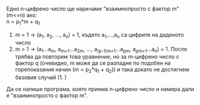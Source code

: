 Едно n-цифрено число ще наричаме "взаимнопросто с фактор m" (m<=n) ако: <br>
n = p<sub>1</sub>\*m + q<sub>1</sub>
  1. m = 1 -> (a<sub>1</sub>, a<sub>2</sub>, ..., a<sub>n</sub>) = 1, където a<sub>1</sub>,...,a<sub>n</sub> са цифрите на даденото число  
  2. m > 1 -> (a<sub>1</sub>...a<sub>m</sub>, a<sub>m+1</sub>...a<sub>2m</sub>, ..., a<sub>(p-1)m+1</sub>...a<sub>pm</sub>, a<sub>pm+1</sub>...a<sub>n</sub>) = 1. После трябва 
да повторим това уравнение, но за m-цифрено число с фактор q (очевидно, m може да се разпадне по подобен на горепоказания начин (m = p<sub>2</sub>\*q<sub>1</sub> + q<sub>2</sub>))
и така докато не достигнем базовия случай (1. )

Да се напише програма, която приема n-цифрено число и намира дали е "взаимнопросто с фактор m". 
